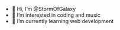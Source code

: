 - 👋 Hi, I’m @StormOfGalaxy
- 👀 I’m interested in coding and music
- 🌱 I’m currently learning web development
<!---
StormOfGalaxy/StormOfGalaxy is a ✨ special ✨ repository because its `README.md` (this file) appears on your GitHub profile.
You can click the Preview link to take a look at your changes.
--->
